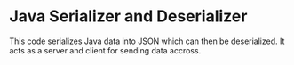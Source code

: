 # Java Serializer and Deserializer

This code serializes Java data into JSON which can then be deserialized. It acts as a server and client for sending data accross.
